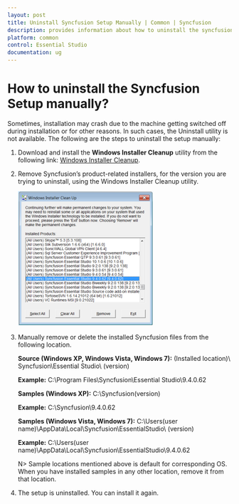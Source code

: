 ```yaml
---
layout: post
title: Uninstall Syncfusion Setup Manually | Common | Syncfusion
description: provides information about how to uninstall the syncfusion setup manually?
platform: common
control: Essential Studio
documentation: ug
---
```


# How to uninstall the Syncfusion Setup manually?

Sometimes, installation may crash due to the machine getting switched off during installation or for other reasons. In such cases, the Uninstall utility is not available. The following are the steps to uninstall the setup manually:

1. Download and install the **Windows Installer Cleanup** utility from the following link:  [Windows Installer Cleanup](http://files2.syncfusion.com/Installs/Support/KB/msicuu2.exe).
2. Remove Syncfusion’s product-related installers, for the version you are trying to uninstall, using the Windows Installer Cleanup utility.

   ![](How-to-uninstall-the-Syncfusion-Setup-manually_images/How-to-uninstall-the-Syncfusion-Setup-manually_img1.png)

3. Manually remove or delete the installed Syncfusion files from the following location.

   **Source (Windows XP, Windows Vista, Windows 7):** (Installed location)\ Syncfusion\Essential Studio\ (version)

   **Example:** C:\Program Files\Syncfusion\Essential Studio\9.4.0.62

   **Samples (Windows XP):** C:\Syncfusion\(version)

   **Example:** C:\Syncfusion\9.4.0.62

   **Samples (Windows Vista, Windows 7):** C:\Users\(user name)\AppData\Local\Syncfusion\EssentialStudio\ (version)

   **Example:** C:\Users\(user name)\AppData\Local\Syncfusion\EssentialStudio\9.4.0.62

   N> Sample locations mentioned above is default for corresponding OS. When you have installed samples in any other location, remove it from that location.

4. The setup is uninstalled. You can install it again.
